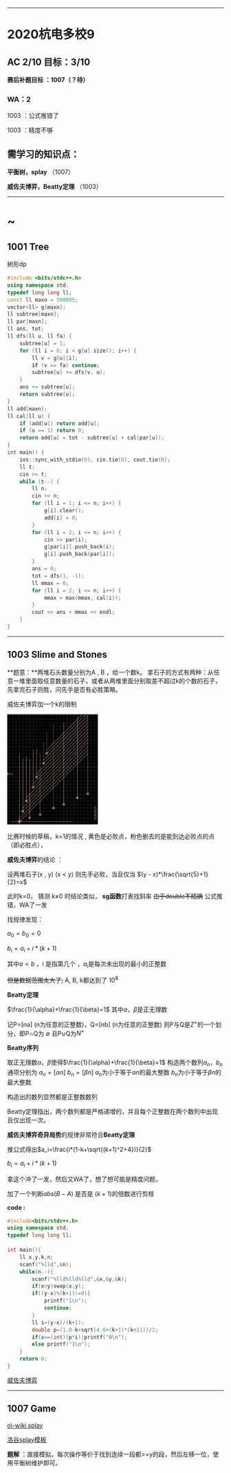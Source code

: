 ---------------

# 2020杭电多校9

## AC 2/10   目标：3/10

**赛后补题目标 ：1007（？待）**

### WA：2

1003 ：公式推错了

1003 ：精度不够

## 需学习的知识点：

**平衡树，splay** （1007）

**威佐夫博弈，Beatty定理** （1003）

------

# ~

## 1001 Tree

树形dp

```c++
#include <bits/stdc++.h>
using namespace std;
typedef long long ll;
const ll maxn = 500005;
vector<ll> g[maxn];
ll subtree[maxn];
ll par[maxn];
ll ans, tot;
ll dfs(ll u, ll fa) {
    subtree[u] = 1;
    for (ll i = 0; i < g[u].size(); i++) {
        ll v = g[u][i];
        if (v == fa) continue;
        subtree[u] += dfs(v, u);
    }
    ans += subtree[u];
    return subtree[u];
}
ll add[maxn];
ll cal(ll u) {
    if (add[u]) return add[u];
    if (u == 1) return 0;
    return add[u] = tot - subtree[u] + cal(par[u]);
}
int main() {
    ios::sync_with_stdio(0), cin.tie(0), cout.tie(0);
    ll t;
    cin >> t;
    while (t--) {
        ll n;
        cin >> n;
        for (ll i = 1; i <= n; i++) {
            g[i].clear();
            add[i] = 0;
        }
        for (ll i = 2; i <= n; i++) {
            cin >> par[i];
            g[par[i]].push_back(i);
            g[i].push_back(par[i]);
        }
        ans = 0;
        tot = dfs(1, -1);
        ll mmax = 0;
        for (ll i = 2; i <= n; i++) {
            mmax = max(mmax, cal(i));
        }
        cout << ans + mmax << endl;
    }
}
```





-----

## 1003 Slime and Stones

**题意：**两堆石头数量分别为A , B ，给一个数k。 拿石子的方式有两种：从任意一堆里面取任意数量的石子，或者从两堆里面分别取差不超过k的个数的石子，先拿完石子则胜，问先手是否有必胜策略。

威佐夫博弈加一个k的限制

<img src="82C33F72F1ED597FF3E5F80B9E62A77D.png" style="zoom: 25%;" />

比赛时候的草稿，k=1的情况 , 黄色是必败点，粉色删去的是能到达必败点的点（即必胜点），

**威佐夫博弈**的结论 ：

设两堆石子(x , y) (x < y)  则先手必败，当且仅当 $(y - x)*\frac{\sqrt{5}+1}{2}=x$

此时k=0， 猜测 k$\neq$0 时结论类似， **sg函数**打表找斜率 ~~由于double不精确~~ 公式推错，WA了一发

找规律发现：

$a_0=b_0=0$

$b_i=a_i+i*(k+1)$

其中$a<b$ ，i 是指第几个 ，$a_i$是每次未出现的最小的正整数

~~但是数据范围太大了,~~ A, B, k都达到了 $10^8$

**Beatty定理**

$\frac{1}{\alpha}+\frac{1}{\beta}=1$ 其中$\alpha$，$\beta$是正无理数

记P=[na] (n为任意的正整数)，Q=[nb] (n为任意的正整数)
则P与Q是$Z^+$的一个划分，即P∩Q为 $\emptyset$ 且P∪Q为$N^+$

**Beatty序列**

取正无理数$\alpha$，$\beta$使得$\frac{1}{\alpha}+\frac{1}{\beta}=1$ 
构造两个数列$a_n$，$b_n$通项分别为
$a_n=[\alpha n]$
$b_n=[\beta n]$
$a_n$为小于等于$\alpha n$的最大整数
$b_n$为小于等于$\beta n$的最大整数

构造出的数列显然都是正整数数列

Beatty定理指出，两个数列都是严格递增的，并且每个正整数在两个数列中出现且仅出现一次。

**威佐夫博弈奇异局势**的规律非常符合**Beatty定理**

推公式得出$a_i=\frac{i*(1-k+\sqrt{(k+1)^2+4})}{2}$

$b_i=a_i+i*(k+1)$

拿这个冲了一发，然后又WA了，想了想可能是精度问题，

加了一个判断$abs(B-A)$ 是否是 $(k+1)$的倍数进行剪枝

**code :**

```c++
#include<bits/stdc++.h>
using namespace std;
typedef long long ll;

int main(){
    ll x,y,k,n;
    scanf("%lld",&n);
    while(n--){
        scanf("%lld%lld%lld",&x,&y,&k);
        if(x>y)swap(x,y);
        if((y-x)%(k+1)!=0){
            printf("1\n");
            continue;
        }
        ll i=(y-x)/(k+1);
        double p=(1.0-k+sqrt(4.0+(k+1)*(k+1)))/2;
        if(x==(int)(p*i))printf("0\n");
        else printf("1\n");
    }
    return 0;
}
```



[威佐夫博弈](https://blog.csdn.net/wu_tongtong/article/details/79295069)



------



## 1007 Game

[oi-wiki splay](https://oi-wiki.org/ds/splay/)

[洛谷splay模板](https://www.luogu.com.cn/problem/P3391)

**题解** ：直接模拟。每次操作等价于找到连续⼀段都>=y的段，然后左移⼀位，使⽤平衡树维护即可。



